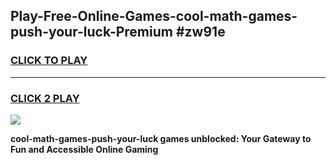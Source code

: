 
## Play-Free-Online-Games-cool-math-games-push-your-luck-Premium #zw91e
<h3>
<a href="https://premium.freeplayer.one?title=cool-math-games-push-your-luck&ref=8M">CLICK TO PLAY</a></h3>
<hr>

<h3>
<a href="https://premium.freeplayer.one?title=cool-math-games-push-your-luck&ref=8M">CLICK 2 PLAY</a>
  
</h3>

<a href="https://premium.freeplayer.one?title=cool-math-games-push-your-luck&ref=8M"><img src="https://clearcache.store/games.png"></a>


**cool-math-games-push-your-luck games unblocked: Your Gateway to Fun and Accessible Online Gaming**
